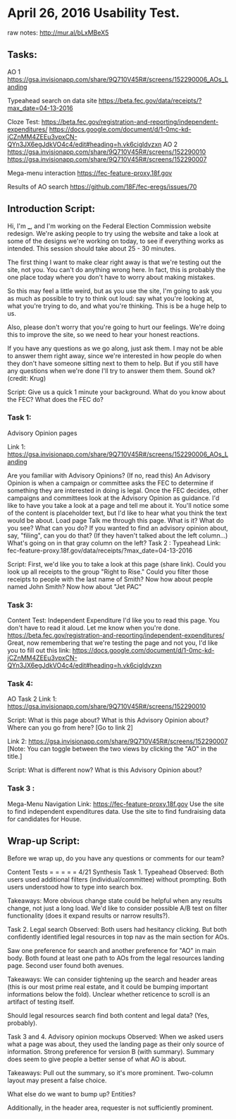# April 26, 2016 Usability Test.

raw notes: <http://mur.al/bLxMBeX5>

## Tasks:

AO 1 <https://gsa.invisionapp.com/share/9Q710V45R#/screens/152290006_AOs_Landing>

Typeahead search on data site <https://beta.fec.gov/data/receipts/?max_date=04-13-2016>

Cloze Test: <https://beta.fec.gov/registration-and-reporting/independent-expenditures/> <https://docs.google.com/document/d/1-0mc-kd-jCZnMM4ZEEu3vpxCN-QYn3JX6egJdkVO4c4/edit#heading=h.vk6cigldvzxn> AO 2 <https://gsa.invisionapp.com/share/9Q710V45R#/screens/152290010> <https://gsa.invisionapp.com/share/9Q710V45R#/screens/152290007>

Mega-menu interaction <https://fec-feature-proxy.18f.gov>

Results of AO search <https://github.com/18F/fec-eregs/issues/70>

## Introduction Script:

Hi, I'm **_**, and I'm working on the Federal Election Commission website redesign. We're asking people to try using the website and take a look at some of the designs we're working on today, to see if everything works as intended. This session should take about 25 - 30 minutes.

The first thing I want to make clear right away is that we're testing out the site, not you. You can't do anything wrong here. In fact, this is probably the one place today where you don't have to worry about making mistakes.

So this may feel a little weird, but as you use the site, I'm going to ask you as much as possible to try to think out loud: say what you're looking at, what you're trying to do, and what you're thinking. This is be a huge help to us.

Also, please don't worry that you're going to hurt our feelings. We're doing this to improve the site, so we need to hear your honest reactions.

If you have any questions as we go along, just ask them. I may not be able to answer them right away, since we're interested in how people do when they don't have someone sitting next to them to help. But if you still have any questions when we're done I'll try to answer them them. Sound ok? (credit: Krug)

Script: Give us a quick 1 minute your background. What do you know about the FEC? What does the FEC do?

### Task 1:

Advisory Opinion pages

Link 1: <https://gsa.invisionapp.com/share/9Q710V45R#/screens/152290006_AOs_Landing>

Are you familiar with Advisory Opinions? (If no, read this) An Advisory Opinion is when a campaign or committee asks the FEC to determine if something they are interested in doing is legal. Once the FEC decides, other campaigns and committees look at the Advisory Opinion as guidance. I'd like to have you take a look at a page and tell me about it. You'll notice some of the content is placeholder text, but I'd like to hear what you think the text would be about. Load page Talk me through this page. What is it? What do you see? What can you do? If you wanted to find an advisory opinion about, say, "filing", can you do that? (If they haven't talked about the left column...) What's going on in that gray column on the left? Task 2 : Typeahead Link: fec-feature-proxy.18f.gov/data/receipts/?max_date=04-13-2016

Script: First, we'd like you to take a look at this page (share link). Could you look up all receipts to the group "Right to Rise." Could you filter those receipts to people with the last name of Smith? Now how about people named John Smith? Now how about "Jet PAC"

### Task 3:

Content Test: Independent Expenditure I'd like you to read this page. You don't have to read it aloud. Let me know when you're done. <https://beta.fec.gov/registration-and-reporting/independent-expenditures/> Great, now remembering that we're testing the page and not you, I'd like you to fill out this link: <https://docs.google.com/document/d/1-0mc-kd-jCZnMM4ZEEu3vpxCN-QYn3JX6egJdkVO4c4/edit#heading=h.vk6cigldvzxn>

### Task 4:

AO Task 2 Link 1: <https://gsa.invisionapp.com/share/9Q710V45R#/screens/152290010>

Script: What is this page about? What is this Advisory Opinion about? Where can you go from here? [Go to link 2]

Link 2: <https://gsa.invisionapp.com/share/9Q710V45R#/screens/152290007> [Note: You can toggle between the two views by clicking the "AO" in the title.]

Script: What is different now? What is this Advisory Opinion about?

### Task 3 :

Mega-Menu Navigation Link: <https://fec-feature-proxy.18f.gov> Use the site to find independent expenditures data. Use the site to find fundraising data for candidates for House.

## Wrap-up Script:

Before we wrap up, do you have any questions or comments for our team?

Content Tests = = = = = 4/21 Synthesis Task 1\. Typeahead Observed: Both users used additional filters (individual/committee) without prompting. Both users understood how to type into search box.

Takeaways: More obvious change state could be helpful when any results change, not just a long load. We'd like to consider possible A/B test on filter functionality (does it expand results or narrow results?).

Task 2\. Legal search Observed: Both users had hesitancy clicking. But both confidently identified legal resources in top nav as the main section for AOs.

Saw one preference for search and another preference for "AO" in main body. Both found at least one path to AOs from the legal resources landing page. Second user found both avenues.

Takeaways: We can consider tightening up the search and header areas (this is our most prime real estate, and it could be bumping important informations below the fold). Unclear whether reticence to scroll is an artifact of testing itself.

Should legal resources search find both content and legal data? (Yes, probably).

Task 3 and 4\. Advisory opinion mockups Observed: When we asked users what a page was about, they used the landing page as their only source of information. Strong preference for version B (with summary). Summary does seem to give people a better sense of what AO is about.

Takeaways: Pull out the summary, so it's more prominent. Two-column layout may present a false choice.

What else do we want to bump up? Entities?

Additionally, in the header area, requester is not sufficiently prominent.
